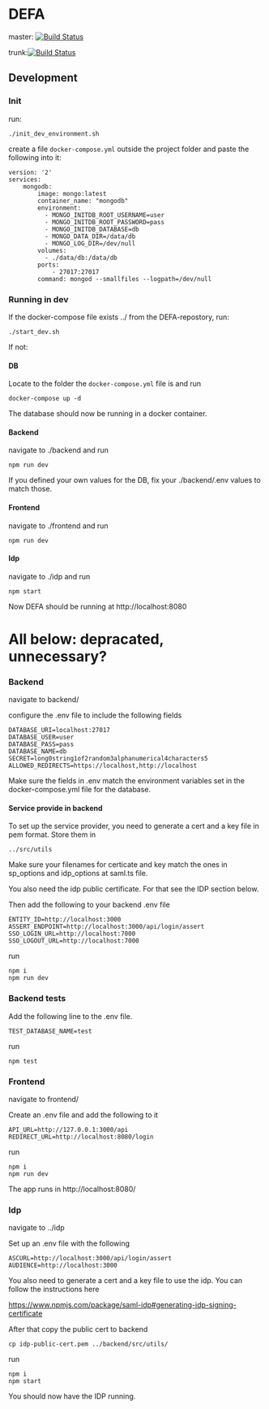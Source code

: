 # DEFA

master: [![Build Status](https://travis-ci.org/UniversityOfHelsinkiCS/DEFA.svg?branch=master)](https://travis-ci.org/UniversityOfHelsinkiCS/DEFA)

trunk:[![Build Status](https://travis-ci.org/UniversityOfHelsinkiCS/DEFA.svg?branch=trunk)](https://travis-ci.org/UniversityOfHelsinkiCS/DEFA)

## Development

### Init

run:

```
./init_dev_environment.sh
```

create a file `docker-compose.yml` outside the project folder and paste the following into it:

```
version: '2'
services:
    mongodb:
        image: mongo:latest
        container_name: "mongodb"
        environment:
          - MONGO_INITDB_ROOT_USERNAME=user 
          - MONGO_INITDB_ROOT_PASSWORD=pass
          - MONGO_INITDB_DATABASE=db
          - MONGO_DATA_DIR=/data/db
          - MONGO_LOG_DIR=/dev/null
        volumes:
          - ./data/db:/data/db
        ports:
            - 27017:27017
        command: mongod --smallfiles --logpath=/dev/null
```

### Running in dev

If the docker-compose file exists  ../ from the DEFA-repostory, run: 

```
./start_dev.sh
```

If not:

#### DB

Locate to the folder the `docker-compose.yml` file is and run

```
docker-compose up -d
```

The database should now be running in a docker container.

#### Backend

navigate to ./backend and run

```
npm run dev
```

If you defined your own values for the DB, fix your ./backend/.env values to match those. 

#### Frontend

navigate to ./frontend and run

```
npm run dev
```
#### Idp

navigate to ./idp and run
```
npm start
```

Now DEFA should be running at http://localhost:8080
# All below: depracated, unnecessary? 

### Backend

navigate to backend/

configure the .env file to include the following fields

```
DATABASE_URI=localhost:27017
DATABASE_USER=user
DATABASE_PASS=pass
DATABASE_NAME=db
SECRET=long0string1of2random3alphanumerical4characters5
ALLOWED_REDIRECTS=https://localhost,http://localhost
```

Make sure the fields in .env match the environment variables set in the docker-compose.yml file for the database.

#### Service provide in backend

To set up the service provider, you need to generate a cert and a key file in pem format. Store them in 

```
../src/utils
```
Make sure your filenames for certicate and key match the ones in sp_options and idp_options at saml.ts file.

You also need the idp public certificate. For that see the IDP section below.

Then add the following to your backend .env file

```
ENTITY_ID=http://localhost:3000
ASSERT_ENDPOINT=http://localhost:3000/api/login/assert
SSO_LOGIN_URL=http://localhost:7000
SSO_LOGOUT_URL=http://localhost:7000
```

run

```
npm i
npm run dev
```

### Backend tests

Add the following line to the .env file.

```
TEST_DATABASE_NAME=test
```

run

```
npm test
```

### Frontend

navigate to frontend/

Create an .env file and add the following to it

```
API_URL=http://127.0.0.1:3000/api
REDIRECT_URL=http://localhost:8080/login
```
run

```
npm i
npm run dev
```

The app runs in http://localhost:8080/


### Idp

navigate to ../idp

Set up an .env file with the following

```
ASCURL=http://localhost:3000/api/login/assert
AUDIENCE=http://localhost:3000

```

You also need to generate a cert and a key file to use the idp.
You can follow the instructions here

https://www.npmjs.com/package/saml-idp#generating-idp-signing-certificate

After that copy the public cert to backend
```
cp idp-public-cert.pem ../backend/src/utils/
```

run

```
npm i
npm start
```

You should now have the IDP running.
